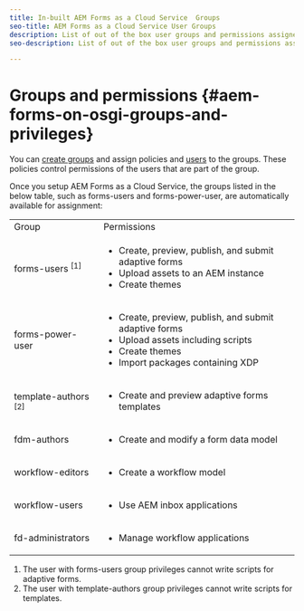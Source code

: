 ```yaml
---
title: In-built AEM Forms as a Cloud Service  Groups 
seo-title: AEM Forms as a Cloud Service User Groups
description: List of out of the box user groups and permissions assigned to each group 
seo-description: List of out of the box user groups and permissions assigned to each group 

---
```


# Groups and permissions {#aem-forms-on-osgi-groups-and-privileges}

You can [create groups](https://experienceleague.adobe.com/docs/experience-manager-learn/cloud-service/accessing/aem-users-groups-and-permissions.html#accessing) and assign policies and [users](https://experienceleague.adobe.com/docs/experience-manager-learn/cloud-service/accessing/aem-users-groups-and-permissions.html#accessing) to the groups. These policies control permissions of the users that are part of the group.

Once you setup AEM Forms as a Cloud Service, the groups listed in the below table, such as forms-users and forms-power-user, are automatically available for assignment:

<table>
 <tbody>
  <tr>
   <td>Group</td> 
   <td>Permissions</td> 
  </tr>
  <tr>
   <td>forms-users <sup>[1]</sup></td> 
   <td>
    <ul> 
     <li>Create, preview, publish, and submit adaptive forms</li> 
    <!-- <li>Create, preview, and publish interactive communications and document fragments</li> -->
     <li>Upload assets to an AEM instance</li> 
     <li>Create themes</li> 
    </ul> </td> 
  </tr>
  <tr>
   <td>forms-power-user</td> 
   <td>
    <ul> 
     <li>Create, preview, publish, and submit adaptive forms</li> 
     <!-- <li>Create, preview, and publish interactive communications and document fragments</li> 
     <li>Create scripts for adaptive forms using code editor</li> -->
     <li>Upload assets including scripts</li> 
     <li>Create themes</li> 
     <li>Import packages containing XDP</li> 
    </ul> </td> 
  </tr>
  <!-- <tr>
   <td>forms-submission-reviewers</td> 
   <td>
    <ul> 
     <li>Review submissions</li> 
     <li>Approve or reject submissions</li> 
    </ul> </td> 
  </tr> -->
  <tr>
   <td>template-authors <sup>[2]</sup></td> 
   <td>
    <ul> 
     <li>Create and preview adaptive forms <!-- or interactive communications --> templates</li> 
    </ul> </td> 
  </tr>
  <tr>
   <td><p>fdm-authors</p> </td> 
   <td>
    <ul> 
     <li>Create and modify a form data model</li> 
    </ul> </td> 
  </tr>
  <!-- <tr>
   <td>cm-agent-users</td> 
   <td>
    <ul> 
     <li>Access Correspondence Management letters or interactive communications using Agent UI</li> 
    </ul> </td> 
  </tr> --> 
  <tr>
   <td><p>workflow-editors</p> </td> 
   <td>
    <ul> 
    <!-- <li>Create an inbox application</li>  -->
     <li>Create a workflow model</li> 
    </ul> </td> 
  </tr>
  <tr>
   <td>workflow-users</td> 
   <td>
    <ul> 
     <li>Use AEM inbox applications<br /> 
     <!-- 
     <strong>Note: </strong>You must have cm-agent-users and workflow-users group assignments to access Interactive Communications Agent UI in AEM inbox.</li>  -->
    </ul> </td> 
  </tr>
  <tr>
   <td>fd-administrators</td> 
   <td>
    <ul> 
     <!-- <li>Configure PDF Generator</li> --> 
     <!-- <li>Configure Watched folder</li> -->
     <li>Manage workflow applications</li> 
    </ul> </td> 
  </tr>
 </tbody>
</table>

1. The user with forms-users group privileges cannot write scripts for adaptive forms.
1. The user with template-authors group privileges cannot write scripts for templates.


